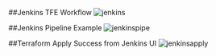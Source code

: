 ##Jenkins TFE Workflow
![jenkins](https://cdn-images-1.medium.com/max/1600/0*VoKJItSlwsZXriPt)

##Jenkins Pipeline Example
![jenkinspipe](https://cdn-images-1.medium.com/max/1600/1*PV-HbGaL5afmaX3IrV3-6A.png)

##Terraform Apply Success from Jenkins UI
![jenkinsapply](https://cdn-images-1.medium.com/max/1600/1*ZeiqPs_7atYHBw61IoyjJw.png)
